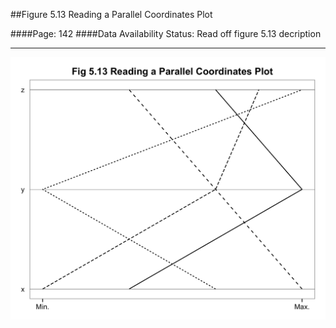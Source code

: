 ##Figure 5.13 Reading a Parallel Coordinates Plot

####Page: 142
####Data Availability Status: Read off figure 5.13 decription
***
![`Reading a Parallel Coordinates Plot`](fig05-13_reading-a-parallel-coordinates-plot.png)


